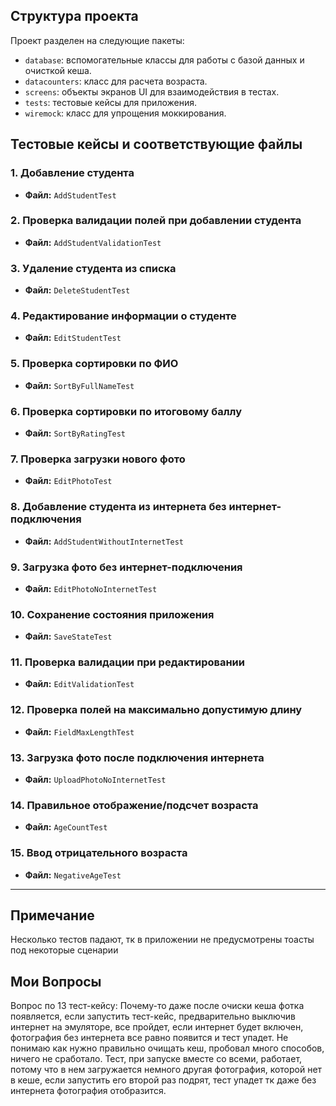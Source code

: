 ## Структура проекта

Проект разделен на следующие пакеты:
- `database`:  вспомогательные классы для работы с базой данных и очисткой кеша.
- `datacounters`: класс для расчета возраста.
- `screens`: объекты экранов UI для взаимодействия в тестах.
- `tests`: тестовые кейсы для приложения.
- `wiremock`: класс для упрощения моккирования.

## Тестовые кейсы и соответствующие файлы

### 1. Добавление студента
- **Файл:** `AddStudentTest`

### 2. Проверка валидации полей при добавлении студента
- **Файл:** `AddStudentValidationTest`

### 3. Удаление студента из списка
- **Файл:** `DeleteStudentTest`

### 4. Редактирование информации о студенте
- **Файл:** `EditStudentTest`

### 5. Проверка сортировки по ФИО
- **Файл:** `SortByFullNameTest`

### 6. Проверка сортировки по итоговому баллу
- **Файл:** `SortByRatingTest`

### 7. Проверка загрузки нового фото
- **Файл:** `EditPhotoTest`

### 8. Добавление студента из интернета без интернет-подключения
- **Файл:** `AddStudentWithoutInternetTest`

### 9. Загрузка фото без интернет-подключения
- **Файл:** `EditPhotoNoInternetTest`

### 10. Сохранение состояния приложения
- **Файл:** `SaveStateTest`

### 11. Проверка валидации при редактировании
- **Файл:** `EditValidationTest`

### 12. Проверка полей на максимально допустимую длину
- **Файл:** `FieldMaxLengthTest`

### 13. Загрузка фото после подключения интернета
- **Файл:** `UploadPhotoNoInternetTest`

### 14. Правильное отображение/подсчет возраста
- **Файл:** `AgeCountTest`

### 15. Ввод отрицательного возраста
- **Файл:** `NegativeAgeTest`

---
## Примечание 
Несколько тестов падают, тк в приложении не предусмотрены тоасты под некоторые сценарии

## Мои Вопросы 
Вопрос по 13 тест-кейсу:
  Почему-то даже после очиски кеша фотка появляется, если запустить тест-кейс, предварительно выключив интернет на эмуляторе, все пройдет,
   если интернет будет включен, фотография без интернета все равно появится и тест упадет.
Не понимаю как нужно правильно очищать кеш, пробовал много способов, ничего не сработало. Тест, при запуске вместе со всеми, работает, потому что в нем загружается немного другая фотография, 
которой нет в кеше, если запустить его второй раз подрят, тест упадет тк даже без интернета фотография отобразится.
